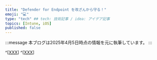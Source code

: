 ```yaml
---
title: "Defender for Endpoint を改ざんから守る！"
emoji: "💻" 
type: "tech" ## tech: 技術記事 / idea: アイデア記事
topics: [Intune, iOS] 
published: false
---
```


:::message
本ブログは2025年4月5日時点の情報を元に執筆しています。
:::


^[[XXX](https://learn.microsoft.com/ja-jp/defender-endpoint/tamper-resiliency)]
^[[XXX](https://techcommunity.microsoft.com/discussions/microsoftdefenderatp/defender-av---activepassive-mode---advanced-hunting/2585781?utm_source=chatgpt.com)]

```kql

```


